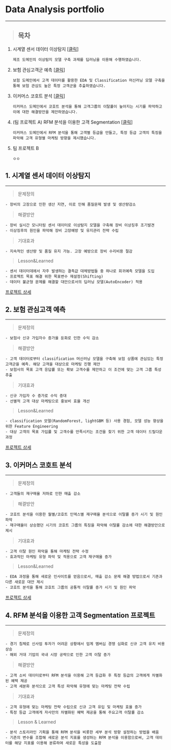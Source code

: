 # Data Analysis portfolio
--- 

> ## 목차

1. 시계열 센서 데이터 이상탐지 [[클릭](https://github.com/2yangho/portfolio/tree/main?tab=readme-ov-file#1-%EC%8B%9C%EA%B3%84%EC%97%B4-%EC%84%BC%EC%84%9C-%EB%8D%B0%EC%9D%B4%ED%84%B0-%EC%9D%B4%EC%83%81%ED%83%90%EC%A7%80)]
   
   `제조 도메인의 이상탐지 모델 구축 과제를 딥러닝을 이용해 수행하였습니다. `
2. 보험 관심고객군 예측 [[클릭](https://github.com/2yangho/portfolio/tree/main?tab=readme-ov-file#2-%EB%B3%B4%ED%97%98-%EA%B4%80%EC%8B%AC%EA%B3%A0%EA%B0%9D-%EC%98%88%EC%B8%A1)]
   
   `보험 도메인에서 고객 데이터를 활용한 EDA 및 Classification 머신러닝 모델 구축을 통해 보험 관심도 높은 특정 고객군을 추출하였습니다. `
3. 이커머스 코호트 분석 [[클릭](https://github.com/2yangho/portfolio/tree/main?tab=readme-ov-file#3-%EC%9D%B4%EC%BB%A4%EB%A8%B8%EC%8A%A4-%EC%BD%94%ED%98%B8%ED%8A%B8-%EB%B6%84%EC%84%9D)]
   
   `이커머스 도메인에서 코호트 분석을 통해 고객그룹의 이탈률이 높아지는 시기를 파악하고 이에 대한 해결방안을 제안하였습니다. `
4. (팀 프로젝트 A) RFM 분석을 이용한 고객 Segmentation [[클릭]()]
   
   `이커머스 도메인에서 RFM 분석을 통해 고객별 등급을 만들고, 특정 등급 고객의 특징을 파악해 고객 유형별 마케팅 방향을 제시했습니다. `
5. 팀 프로젝트 B
    
   `ㅇㅇ`

## **1. 시계열 센서 데이터 이상탐지**
---

> 문제정의

```
- 장비의 고장으로 인한 생산 지연, 이로 인해 품질문제 발생 및 생산량감소
```

> 해결방안

```
- 장비 실시간 모니터링 센서 데이터로 이상탐지 모델을 구축해 장비 이상징후 조기발견
- 이상징후의 원인을 파악해 장비 고장예방 및 유지관리 전략 수립
```

> 기대효과

```
- 지속적인 생산량 및 품질 유지 가능. 고장 예방으로 장비 수리비용 절감
```

> Lesson&Learned

```
- 센서 데이터데에서 자주 발생하는 결측값 대체방법들 중 하나로 회귀예측 모델을 도입
- 프로젝트 목표 해결 위한 목표변수 재설정(Shifting)
- 데이터 불균형 문제를 해결할 대안으로서의 딥러닝 모델(AutoEncoder) 적용
```
[프로젝트 상세](https://github.com/2yangho/portfolio/tree/main/%ED%94%84%EB%A1%9C%EC%A0%9D%ED%8A%B8A)
## **2. 보험 관심고객 예측**
---

> 문제정의

```
- 보험사 신규 가입자수 증가율 둔화로 인한 수익 감소
```

> 해결방안

```
- 고객 데이터로부터 classification 머신러닝 모델을 구축해 보험 상품에 관심있는 특정 고객군을 예측. 해당 고객을 대상으로 마케팅 진행 제안
- 보험사의 목표 고객 응답률 또는 확보 고객수를 제안하고 이 조건에 맞는 고객 그룹 특성 추출
```

> 기대효과

```
- 신규 가입자 수 증가로 수익 증대
- 선별적 고객 대상 마케팅으로 홍보비 효율 개선
```

> Lesson&Learned

```
- classification 모델(RandomForest, lightGBM 등) 사용 경험, 모델 성능 향상을 위한 Feature Engineering
- 대상 고객의 목표 가입률 및 고객수를 만족시키는 조건을 찾기 위한 고객 데이터 드릴다운 과정 
```
[프로젝트 상세](https://github.com/2yangho/portfolio/tree/main/%ED%94%84%EB%A1%9C%EC%A0%9D%ED%8A%B8B)
## **3. 이커머스 코호트 분석**
---

> 문제정의

```
- 고객들의 재구매율 저하로 인한 매출 감소
```

> 해결방안

```
- 코호트 분석을 이용한 월별/코호트 인덱스별 재구매율 분석으로 이탈률 증가 시기 및 원인 파악
- 재구매율이 상승했던 시기의 코호트 그룹의 특징을 파악해 이탈률 감소에 대한 해결방안으로 제시
```

> 기대효과

```
- 고객 이탈 원인 파악을 통해 마케팅 전략 수정
- 효과적인 마케팅 유형 파악 및 적용으로 고객 재구매율 증가
```

> Lesson&Learned

```
- EDA 과정을 통해 새로운 인사이트를 얻음으로서, 매출 감소 문제 해결 방법으로서 기존과 다른 새로운 대안 제시
- 코호트 분석을 통해 코호트 그룹의 공통적 이탈률 증가 시기 및 원인 파악  
```
[프로젝트 상세](https://github.com/2yangho/portfolio/tree/main/%ED%94%84%EB%A1%9C%EC%A0%9D%ED%8A%B8C)


## **4. RFM 분석을 이용한 고객 Segmentation 프로젝트**
---

> 문제정의

```
- 경기 침체로 신사업 투자가 어려운 상황에서 업계 멤버십 경쟁 심화로 신규 고객 유치 비용 상승 
- 해외 거대 기업의 국내 시장 공략으로 인한 고객 이탈 증가
```

> 해결방안

```
- 고객 소비 데이터로부터 RFM 분석을 이용해 고객 등급화 후 특정 등급의 고객에게 차별화된 혜택 제공
- 고객 세분화 분석으로 고객 특성 파악해 유형에 맞는 마케팅 전략 수립
```

> 기대효과

```
- 고객 유형에 맞는 마케팅 전략 수립으로 신규 고객 유입 및 마케팅 효율 증가
- 특정 등급 고객에게 자사만의 차별화된 혜택 제공을 통해 주요고객 이탈률 감소
```

> Lesson & Learned

```
- 분석 스토리라인 기획을 통해 RFM 분석을 비롯한 세부 분석 방향 설정하는 방법을 배움
- 기존의 변수를 조합해 새로운 분석 지표를 생성하는 RFM 분석을 이용함으로써, 고객 데이터를 해당 지표를 이용해 분류하여 새로운 특성을 도출함
```

